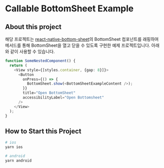 # Callable BottomSheet Example

## About this project

해당 프로젝트는 [react-native-bottom-sheet](https://github.com/gorhom/react-native-bottom-sheet)의 BottomSheet 컴포넌트를 래핑하여 메서드를 통해 BottomSheet을 열고 닫을 수 있도록 구현한 예제 프로젝트입니다.
아래와 같이 사용할 수 있습니다.

```typescript
function SomeNestedComponent() {
  return (
    <View style={[styles.container, {gap: 8}]}>
      <Button
        onPress={() => {
          BottomSheet.show(<BottomSheetExampleContent />);
        }}
        title="Open BottomSheet"
        accessibilityLabel="Open Bottomsheet"
      />
    </View>
  );
}
```

## How to Start this Project

```bash
# ios
yarn ios

# android
yarn android
```


